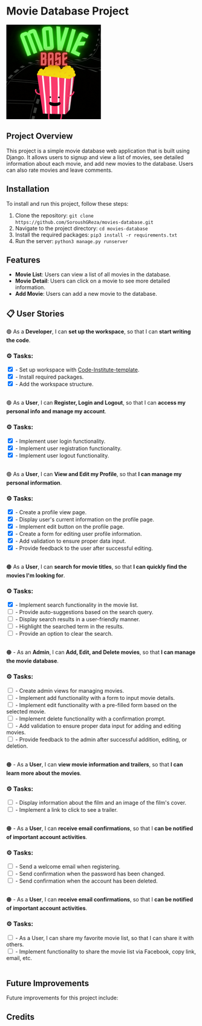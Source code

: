 # Movie Database Project
<img src="images/moviebase.gif" alt="Moviebase logo" width="250" height="250">



## Project Overview
This project is a simple movie database web application that is built using Django. It allows users to signup and view a list of movies, see detailed information about each movie, and add new movies to the database. Users can also rate movies and leave comments.

## Installation
To install and run this project, follow these steps:

1. Clone the repository: `git clone https://github.com/SoroushGReza/movies-database.git`
2. Navigate to the project directory: `cd movies-database`
3. Install the required packages: `pip3 install -r requirements.txt`
4. Run the server: `python3 manage.py runserver`

## Features
- **Movie List**: Users can view a list of all movies in the database.
- **Movie Detail**: Users can click on a movie to see more detailed information.
- **Add Movie**: Users can add a new movie to the database.

## &#x1F4CB; User Stories

&#x1f7e2; As a **Developer**, I can **set up the workspace**, so that I can **start writing the code**.
### &#x2699; Tasks:
<input type="checkbox" checked="checked" /> - Set up workspace with [Code-Institute-template](https://github.com/Code-Institute-Org/gitpod-full-template). <br>
<input type="checkbox" checked="checked" /> - Install required packages.<br>
<input type="checkbox" checked="checked" /> - Add the workspace structure.<br><br>

&#x1f7e2; As a **User**, I can **Register, Login and Logout**, so that I can **access my personal info and manage my account**.
### &#x2699; Tasks:
<input type="checkbox" checked="checked" /> - Implement user login functionality. <br>
<input type="checkbox" checked="checked" /> - Implement user registration functionality.<br>
<input type="checkbox" checked="checked" /> - Implement user logout functionality.<br><br>

&#x1f7e2; As a **User**, I can **View and Edit my Profile**, so that **I can manage my personal information**.
### &#x2699; Tasks:  

<input type="checkbox" checked="checked" /> - Create a profile view page. <br>
<input type="checkbox" checked="checked" /> - Display user's current information on the profile page. <br>
<input type="checkbox" checked="checked" /> - Implement edit button on the profile page. <br>
<input type="checkbox" checked="checked" /> - Create a form for editing user profile information. <br>
<input type="checkbox" checked="checked" /> - Add validation to ensure proper data input. <br>
<input type="checkbox" checked="checked" /> - Provide feedback to the user after successful editing. <br> <br>

&#x1f7e0; As a **User**, I can **search for movie titles**, so that **I can quickly find the movies I'm looking for**.
### &#x2699; Tasks:  

<input type="checkbox" checked="checked"/> - Implement search functionality in the movie list. <br>
<input type="checkbox"/> - Provide auto-suggestions based on the search query. <br>
<input type="checkbox"/> - Display search results in a user-friendly manner. <br>
<input type="checkbox"/> - Highlight the searched term in the results.<br>
<input type="checkbox"/> - Provide an option to clear the search. <br>
<br>

&#x1f7e0; - As an **Admin**, I can **Add, Edit, and Delete movies**, so that **I can manage the movie database**.
### &#x2699; Tasks:  


<input type="checkbox"/> - Create admin views for managing movies.<br>
<input type="checkbox"/> - Implement add functionality with a form to input movie details.<br>
<input type="checkbox"/> - Implement edit functionality with a pre-filled form based on the selected movie.<br>
<input type="checkbox"/> - Implement delete functionality with a confirmation prompt.<br>
<input type="checkbox"/> - Add validation to ensure proper data input for adding and editing movies.<br>
<input type="checkbox"/> - Provide feedback to the admin after successful addition, editing, or deletion. <br><br>

&#x1f7e0; - As a **User**, I can **view movie information and trailers**, so that **I can learn more about the movies**.
### &#x2699; Tasks: 


<input type="checkbox"/> - Display information about the film and an image of the film's cover. <br>
<input type="checkbox"/> - Implement a link to click to see a trailer. <br> <br>

&#x1f7e0; - As a **User**, I can **receive email confirmations**, so that I **can be notified of important account activities**.
### &#x2699; Tasks: 

<input type="checkbox"/> - Send a welcome email when registering. <br>
<input type="checkbox"/> - Send confirmation when the password has been changed. <br>
<input type="checkbox"/> - Send confirmation when the account has been deleted. <br> <br>

&#x1f7e0; - As a **User**, I can **receive email confirmations**, so that I **can be notified of important account activities**.
### &#x2699; Tasks: 
<input type="checkbox"/> - As a User, I can share my favorite movie list, so that I can share it with others. <br>
<input type="checkbox"/> - Implement functionality to share the movie list via Facebook, copy link, email, etc. <br><br>


## Future Improvements
Future improvements for this project include:



## Credits
